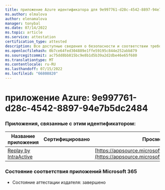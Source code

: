 ```yaml
---
title: приложение Azure идентификатора для 9e997761-d28c-4542-8897-94e7b5dc2484
ms.author: elmalova
author: elenamalova
manager: tonybal
ms.date: 07/14/2022
ms.topic: article
ms.service: attestation
certification_type: attested
description: Все доступные сведения о безопасности и соответствии требованиям для 9e997761-d28c-4542-8897-94e7b5dc2484.
ms.openlocfilehash: 0b7ce64fed304889e1ffe59195c844e252abb879
ms.sourcegitcommit: ac75dd8bb815bc9e8b1d5b39a2d2dbe46e65f680
ms.translationtype: MT
ms.contentlocale: ru-RU
ms.lasthandoff: 07/15/2022
ms.locfileid: "66808820"
---
```

# <a name="azure-app-id-9e997761-d28c-4542-8897-94e7b5dc2484"></a>приложение Azure: 9e997761-d28c-4542-8897-94e7b5dc2484


### <a name="apps-associated-with-this-id"></a>Приложения, связанные с этим идентификатором:
| **Название приложения** | **Сертифицировано** | **Просмотр в AppSource** |
|--------------|---------------|-----------------------|
| [Replay by IntraActive](../forward/WA200004169.md) |  | [https://appsource.microsoft.com/product/office/WA200004169](https://appsource.microsoft.com/product/office/WA200004169) |

### <a name="microsoft-365-app-compliance-status"></a>Состояние соответствия приложений Microsoft 365
- Состояние аттестации издателя: завершено

